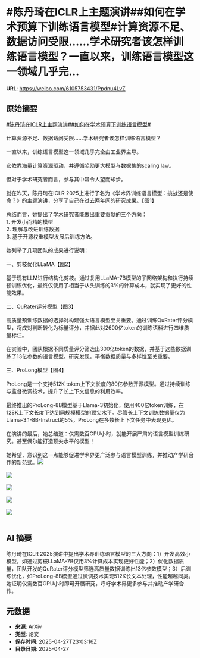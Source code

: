 # #陈丹琦在ICLR上主题演讲##如何在学术预算下训练语言模型#计算资源不足、数据访问受限……学术研究者该怎样训练语言模型？一直以来，训练语言模型这一领域几乎完...

**URL**: https://weibo.com/6105753431/Ppdnu4LvZ

## 原始摘要

<a href="https://m.weibo.cn/search?containerid=231522type%3D1%26t%3D10%26q%3D%23%E9%99%88%E4%B8%B9%E7%90%A6%E5%9C%A8ICLR%E4%B8%8A%E4%B8%BB%E9%A2%98%E6%BC%94%E8%AE%B2%23&amp;extparam=%23%E9%99%88%E4%B8%B9%E7%90%A6%E5%9C%A8ICLR%E4%B8%8A%E4%B8%BB%E9%A2%98%E6%BC%94%E8%AE%B2%23" data-hide=""><span class="surl-text">#陈丹琦在ICLR上主题演讲#</span></a><a href="https://m.weibo.cn/search?containerid=231522type%3D1%26t%3D10%26q%3D%23%E5%A6%82%E4%BD%95%E5%9C%A8%E5%AD%A6%E6%9C%AF%E9%A2%84%E7%AE%97%E4%B8%8B%E8%AE%AD%E7%BB%83%E8%AF%AD%E8%A8%80%E6%A8%A1%E5%9E%8B%23&amp;extparam=%23%E5%A6%82%E4%BD%95%E5%9C%A8%E5%AD%A6%E6%9C%AF%E9%A2%84%E7%AE%97%E4%B8%8B%E8%AE%AD%E7%BB%83%E8%AF%AD%E8%A8%80%E6%A8%A1%E5%9E%8B%23" data-hide=""><span class="surl-text">#如何在学术预算下训练语言模型#</span></a><br><br>计算资源不足、数据访问受限……学术研究者该怎样训练语言模型？<br><br>一直以来，训练语言模型这一领域几乎完全由工业界主导。<br><br>它依靠海量计算资源驱动，并遵循奖励更大模型与数据集的scaling law。<br><br>但对于学术研究者而言，参与其中常令人望而却步。<br><br>就在昨天，陈丹琦在ICLR 2025上进行了名为《学术界训练语言模型：挑战还是使命？》的主题演讲，分享了自己在过去两年间的研究成果。【图1】<br><br>总结而言，她提出了学术研究者能做出重要贡献的三个方向：<br>1. 开发小而精的模型<br>2. 理解与改进训练数据<br>3. 基于开源权重模型发展后训练方法。<br><br>她列举了几项团队的成果进行说明：<br><br>一、剪枝优化LLaMA【图2】<br><br>基于现有LLM进行结构化剪枝。通过复用LLaMA-7B模型的子网络架构和执行持续预训练优化，最终仅使用了相当于从头训练的3%的计算成本，就实现了更好的性能效果。<br><br>二、QuRater评分模型【图3】<br><br>高质量预训练数据的选择对构建强大语言模型至关重要。通过训练QuRater评分模型，将成对判断转化为标量评分，并据此对2600亿token的训练语料进行四维质量标注。<br><br>在实验中，团队根据不同质量评分筛选出300亿token的数据，并基于这些数据训练了13亿参数的语言模型。研究发现，平衡数据质量与多样性至关重要。<br><br>三、ProLong模型【图4】<br><br>ProLong是一个支持512K token上下文长度的80亿参数开源模型。通过持续训练与监督微调技术，提升了长上下文信息的利用效率。<br><br>最终推出的ProLong-8B模型基于Llama-3初始化，使用400亿token训练，在128K上下文长度下达到同规模模型的顶尖水平。尽管长上下文训练数据量仅为Llama-3.1-8B-Instruct的5%，ProLong在多数长上下文任务中表现更优。<br><br>在演讲的最后，她总结道：仅需数百GPU小时，就能开展严肃的语言模型训练研究。甚至偶尔能打造顶尖水平的模型！<br><br>她希望，意识到这一点能够促进学术界更广泛参与语言模型训练，并推动产学研合作的新范式。<img style="" src="https://tvax3.sinaimg.cn/large/006Fd7o3gy1i0vhz99eijj31k0160b29.jpg" referrerpolicy="no-referrer"><br><br><img style="" src="https://tvax1.sinaimg.cn/large/006Fd7o3gy1i0vhz6k3enj31ts10mk7a.jpg" referrerpolicy="no-referrer"><br><br><img style="" src="https://tvax4.sinaimg.cn/large/006Fd7o3gy1i0vhz8ach3j31kg0wydyf.jpg" referrerpolicy="no-referrer"><br><br><img style="" src="https://tvax3.sinaimg.cn/large/006Fd7o3gy1i0vhz9c6elj31lo0yqar5.jpg" referrerpolicy="no-referrer"><br><br><img style="" src="https://tvax1.sinaimg.cn/large/006Fd7o3gy1i0vhzdevbxj31js0tmn8o.jpg" referrerpolicy="no-referrer"><br><br>

## AI 摘要

陈丹琦在ICLR 2025演讲中提出学术界训练语言模型的三大方向：1）开发高效小模型，如通过剪枝LLaMA-7B仅用3%计算成本实现更好性能；2）优化数据质量，团队开发的QuRater评分模型筛选高质量数据训练出13亿参数模型；3）后训练优化，如ProLong-8B模型通过微调技术实现512K长文本处理，性能超越同类。她证明仅需数百GPU小时即可开展研究，呼吁学术界更多参与并推动产学研合作。

## 元数据

- **来源**: ArXiv
- **类型**: 论文
- **保存时间**: 2025-04-27T23:03:16Z
- **目录日期**: 2025-04-27
